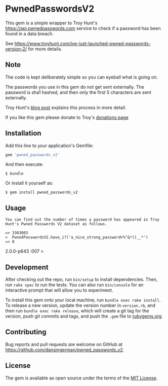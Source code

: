 # PwnedPasswordsV2

This gem is a simple wrapper to Troy Hunt's https://api.pwnedpasswords.com service to check if a password has been found in a data breach.

See https://www.troyhunt.com/ive-just-launched-pwned-passwords-version-2/ for more details.

## Note

The code is kept deliberately simple so you can eyeball what is going on.

The passwords you use in this gem do not get sent externally. The password is sha1 hashed, and then only the first 5 characters are sent externally.

Troy Hunt's [blog post](https://www.troyhunt.com/ive-just-launched-pwned-passwords-version-2/) explains this process in more detail.

If you like this gem please donate to Troy's [donations page](https://haveibeenpwned.com/Donate)

## Installation

Add this line to your application's Gemfile:

```ruby
gem 'pwned_passwords_v2'
```

And then execute:

    $ bundle

Or install it yourself as:

    $ gem install pwned_passwords_v2

## Usage

    You can find out the number of times a password has appeared in Troy Hunt's Pwned Passwords V2 dataset as follows.

``` >  PwnedPasswordsV2.have_i?('password')
=> 3303003
>  PwnedPasswordsV2.have_i?('a_nice_strong_password+%^&*()__*')
=> 0
```

2.0.0-p643 :007 >

## Development

After checking out the repo, run `bin/setup` to install dependencies. Then, run `rake spec` to run the tests. You can also run `bin/console` for an interactive prompt that will allow you to experiment.

To install this gem onto your local machine, run `bundle exec rake install`. To release a new version, update the version number in `version.rb`, and then run `bundle exec rake release`, which will create a git tag for the version, push git commits and tags, and push the `.gem` file to [rubygems.org](https://rubygems.org).

## Contributing

Bug reports and pull requests are welcome on GitHub at https://github.com/dansingerman/pwned_passwords_v2.

## License

The gem is available as open source under the terms of the [MIT License](http://opensource.org/licenses/MIT).

